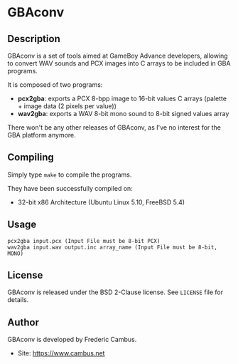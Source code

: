 # GBAconv

## Description

GBAconv is a set of tools aimed at GameBoy Advance developers, allowing
to convert WAV sounds and PCX images into C arrays to be included in
GBA programs.

It is composed of two programs:

- **pcx2gba**: exports a PCX 8-bpp image to 16-bit values C arrays
           (palette + image data (2 pixels per value))
- **wav2gba**: exports a WAV 8-bit mono sound to 8-bit signed values array

There won't be any other releases of GBAconv, as I've no interest for the GBA platform anymore.

## Compiling

Simply type `make` to compile the programs.

They have been successfully compiled on:

- 32-bit x86 Architecture (Ubuntu Linux 5.10, FreeBSD 5.4)

## Usage

	pcx2gba input.pcx (Input File must be 8-bit PCX)
	wav2gba input.wav output.inc array_name (Input File must be 8-bit, MONO)

## License

GBAconv is released under the BSD 2-Clause license. See `LICENSE` file for details.

## Author

GBAconv is developed by Frederic Cambus.

- Site: https://www.cambus.net